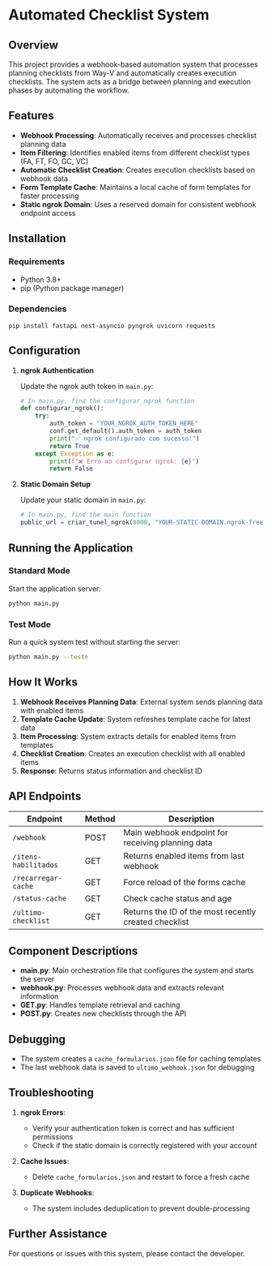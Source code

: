 # Automated Checklist System

## Overview

This project provides a webhook-based automation system that processes planning checklists from Way-V and automatically creates execution checklists. The system acts as a bridge between planning and execution phases by automating the workflow.


## Features

- **Webhook Processing**: Automatically receives and processes checklist planning data
- **Item Filtering**: Identifies enabled items from different checklist types (FA, FT, FO, GC, VC)
- **Automatic Checklist Creation**: Creates execution checklists based on webhook data
- **Form Template Cache**: Maintains a local cache of form templates for faster processing
- **Static ngrok Domain**: Uses a reserved domain for consistent webhook endpoint access

## Installation

### Requirements

- Python 3.8+
- pip (Python package manager)

### Dependencies

```
pip install fastapi nest-asyncio pyngrok uvicorn requests
```

## Configuration

1. **ngrok Authentication**

   Update the ngrok auth token in `main.py`:

   ```python
   # In main.py, find the configurar_ngrok function
   def configurar_ngrok():
       try:
           auth_token = "YOUR_NGROK_AUTH_TOKEN_HERE"
           conf.get_default().auth_token = auth_token
           print("✅ ngrok configurado com sucesso!")
           return True
       except Exception as e:
           print(f"❌ Erro ao configurar ngrok: {e}")
           return False
   ```

2. **Static Domain Setup**

   Update your static domain in `main.py`:

   ```python
   # In main.py, find the main function
   public_url = criar_tunel_ngrok(8000, "YOUR-STATIC-DOMAIN.ngrok-free.app")
   ```

## Running the Application

### Standard Mode

Start the application server:

```bash
python main.py
```

### Test Mode

Run a quick system test without starting the server:

```bash
python main.py --teste
```

## How It Works

1. **Webhook Receives Planning Data**: External system sends planning data with enabled items
2. **Template Cache Update**: System refreshes template cache for latest data
3. **Item Processing**: System extracts details for enabled items from templates
4. **Checklist Creation**: Creates an execution checklist with all enabled items
5. **Response**: Returns status information and checklist ID

## API Endpoints

| Endpoint | Method | Description |
|----------|--------|-------------|
| `/webhook` | POST | Main webhook endpoint for receiving planning data |
| `/itens-habilitados` | GET | Returns enabled items from last webhook |
| `/recarregar-cache` | GET | Force reload of the forms cache |
| `/status-cache` | GET | Check cache status and age |
| `/ultimo-checklist` | GET | Returns the ID of the most recently created checklist |

## Component Descriptions

- **main.py**: Main orchestration file that configures the system and starts the server
- **webhook.py**: Processes webhook data and extracts relevant information
- **GET.py**: Handles template retrieval and caching
- **POST.py**: Creates new checklists through the API

## Debugging

- The system creates a `cache_formularios.json` file for caching templates
- The last webhook data is saved to `ultimo_webhook.json` for debugging

## Troubleshooting

1. **ngrok Errors**: 
   - Verify your authentication token is correct and has sufficient permissions
   - Check if the static domain is correctly registered with your account

2. **Cache Issues**:
   - Delete `cache_formularios.json` and restart to force a fresh cache

3. **Duplicate Webhooks**:
   - The system includes deduplication to prevent double-processing

## Further Assistance

For questions or issues with this system, please contact the developer.
